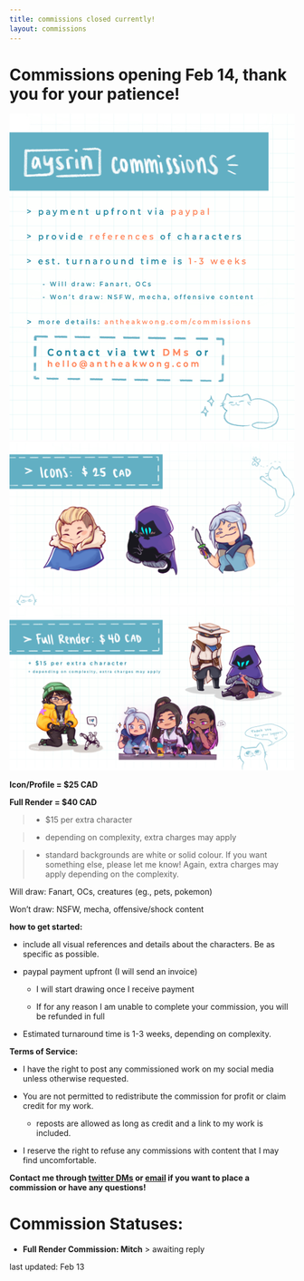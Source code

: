 ```yaml
---
title: commissions closed currently!
layout: commissions
---
```


# Commissions opening Feb 14, thank you for your patience!

![commission examples](/assets/images/aysrin_commissions_tos_1.PNG)
![commission examples](/assets/images/aysrin_commissions_icons_2.PNG) 
![commission examples](/assets/images/aysrin_commissions_fullrender_3.PNG)

**Icon/Profile = $25 CAD**

**Full Render = $40 CAD**

> - $15 per extra character

> - depending on complexity, extra charges may apply

> - standard backgrounds are white or solid colour. If you want something else, please let me know! Again, extra charges may apply depending on the complexity.


Will draw: Fanart, OCs, creatures (eg., pets, pokemon)

Won’t draw: NSFW, mecha, offensive/shock content



**how to get started:**

- include all visual references and details about the characters. Be as specific as possible.

- paypal payment upfront (I will send an invoice)

    - I will start drawing once I receive payment

    - If for any reason I am unable to complete your commission, you will be refunded in full

- Estimated turnaround time is 1-3 weeks, depending on complexity.


**Terms of Service:**
- I have the right to post any commissioned work on my social media unless otherwise requested. 

- You are not permitted to redistribute the commission for profit or claim credit for my work. 

    - reposts are allowed as long as credit and a link to my work is included.

- I reserve the right to refuse any commissions with content that I may find uncomfortable.

**Contact me through [twitter DMs](https://twitter.com/aysrin) or [email](mailto:hello@antheakwong.com) if you want to place a commission or have any questions!**

# **Commission Statuses:**

- **Full Render Commission: Mitch** > awaiting reply

last updated: Feb 13

